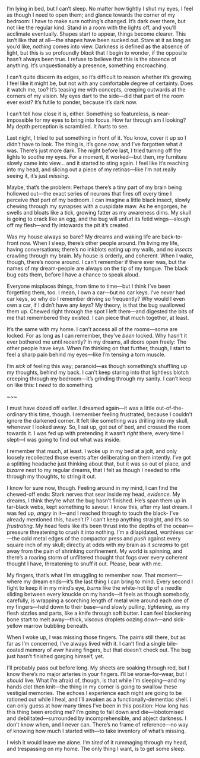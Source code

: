 I’m lying in bed, but I can’t sleep. No matter how tightly I shut my eyes, I feel as though I need to open them; and glance towards the corner of my bedroom: I have to make sure nothing’s changed. It’s dark over there, but not like the regular kind. Stand in a room with the lights off, and you’ll acclimate eventually. Shapes start to appear, things become clearer. This isn’t like that at all—the shapes have been sucked out. Stare at it as long as you’d like, *nothing* comes into view. Darkness is defined as the absence of light, but this is so profoundly *black* that I begin to wonder, if the opposite hasn’t always been true. I refuse to believe that this is the absence of anything. It’s unquestionably a presence, something encroaching.

I can’t quite discern its edges, so it’s difficult to reason whether it’s growing. I feel like it might be, but not with any comfortable degree of certainty. Does it watch me, too? It’s teasing me with concepts, creeping outwards at the corners of my vision. My eyes dart to the side—did that part of the room ever exist? It’s futile to ponder, because it’s dark now.

I can’t tell how close it is, either. Something so featureless, is near-impossible for my eyes to bring into focus. How far through am I looking? My depth perception is scrambled. It *hurts* to see.

Last night, I tried to put something in front of it. You know, cover it up so I didn’t have to look. The thing is, it’s gone now, and I’ve forgotten what *it* was. There’s just more dark. The night before last, I tried turning off the lights to soothe my eyes. For a moment, it worked—but then, my furniture slowly came into view… and it started to sting again. I feel like it’s reaching into my head, and slicing out a piece of my retinas—like I’m not really seeing it, it’s just *missing*.

Maybe, that’s the problem: Perhaps there’s a tiny part of my brain being hollowed out—the exact series of neurons that fires off every time I perceive *that* part of my bedroom. I can imagine a little black insect, slowly chewing through my synapses with a cuspidate maw. As he engorges, he swells and bloats like a tick, growing fatter as my awareness dims. My skull is going to crack like an egg, and the bug will unfurl its fetid wings—slough off my flesh—and fly intowards the pit it’s created.

Was my house always so bare? My dreams and waking life are back-to-front now. When I sleep, there’s other people around. I’m living my life, having conversations; there’s no inkblots eating up my walls, and no *insects* crawling through my brain. My house is orderly, and coherent. When I wake, though, there’s noone around. I can’t remember if there ever was, but the names of my dream-people are always on the tip of my tongue. The black bug eats them, before I have a chance to speak aloud.

Everyone misplaces things, from time to time—but I think I’ve been forgetting them, too. I mean, I own a car—but no car keys. I’ve *never* had car keys, so why do I remember driving so frequently? Why would I even own a car, if I didn’t have any *keys*? My theory, is that the bug swallowed them up. Chewed right through the spot I left them—and digested the bits of me that remembered they existed. I can piece that much together, at least.

It’s the same with my home. I can’t access all of the rooms—some are locked. For as long as I can remember, they’ve *been* locked. Why hasn’t it ever bothered me until recently? In my dreams, all doors open freely: The other people have keys. When I’m thinking on that further, though, I start to feel a sharp pain behind my eyes—like I’m tensing a torn muscle.

I’m *sick* of feeling this way; paranoid—as though something’s shuffling up my thoughts, behind my back. I can’t keep staring into that lightless blotch creeping through my bedroom—it’s grinding through my sanity. I can’t keep on like this: I *need* to do something.

\~\~\~

I must have dozed off earlier. I dreamed again—it was a little out-of-the-ordinary this time, though. I remember feeling frustrated; because I couldn’t ignore the darkened corner. It felt like something was drilling into my skull, whenever I looked away. So, I sat up, got out of bed, and crossed the room towards it. I was fed up with pretending it wasn’t *right* there, every time I slept—I was going to find out what was inside.

I remember that much, at least. I woke up in my bed at a jolt, and only loosely recollected those events after deliberating on them intently. I’ve got a splitting headache just thinking about that, but it was so out of place, and *bizarre* next to my regular dreams, that I felt as though I needed to rifle through my thoughts, to string it out.

I know for sure now, though. Feeling around in my mind, I can find the chewed-off ends: Stark nerves that sear inside my head, *evidence*. My dreams, I think they’re what the bug hasn’t finished. He’s span them up in tar-black webs, kept something to savour. I know this, after my last dream. I was fed up, *angry* in it—and I reached through to touch the black- I’ve already mentioned this, haven’t I? I can’t keep anything straight, and it’s so *frustrating*. My head feels like it’s been thrust into the depths of the ocean—pressure threatening to crush it into nothing. I’m a dilapidated, worthless car—the cold metal edges of the compactor press and *push* against every square inch of my skull; directly at odds with my brain as it *screams* to get away from the pain of shrinking confinement. My world is spinning, and there’s a roaring storm of unfiltered thought that fogs over every coherent thought I have, threatening to snuff it out. Please, bear with me.

My fingers, that’s what I’m struggling to remember now. That moment—where my dream ends—it’s the last thing I can bring to mind. Every second I fight to keep it in my mind’s eye, *burns* like the white-hot tip of a needle sliding between every knuckle on my hands—it feels as though somebody, carefully, is wrapping a scorching length of metal wire around each one of my fingers—held down to their base—and slowly pulling, *tightening*, as my flesh sizzles and parts, like a knife through soft butter. I can feel blackening bone start to melt away—thick, viscous droplets oozing down—and sick-yellow marrow bubbling beneath.

When I woke up, I was missing those fingers. The pain’s still there, but as far as I’m concerned, I’ve always lived with it. I can’t find a single bile-coated memory of *ever* having fingers, but that doesn’t check out. The bug just hasn’t finished gorging himself, yet.

I’ll probably pass out before long. My sheets are soaking through red, but I know there’s no major arteries in your fingers. I’ll be worse-for-wear, but I *should* live. What I’m afraid of, though, is that while I’m sleeping—and my hands clot then knit—the thing in my corner is going to swallow these vestigial memories. The echoes I experience each night are going to be rationed out while I heal, and I’ll awaken as a functionally-dementiac shell. I can only guess at how many times I’ve been in this position: How long has this thing been eroding me? I’m going to fall down and die—lobotomised and debilitated—surrounded by incomprehensible, and abject darkness. I don’t know when, and I never can. There’s no frame of reference—no way of knowing how much I started with—to take inventory of what’s missing.

I wish it would leave me alone. I’m *tired* of it rummaging through my head, and trespassing on my home. The only thing I want, is to get some sleep.